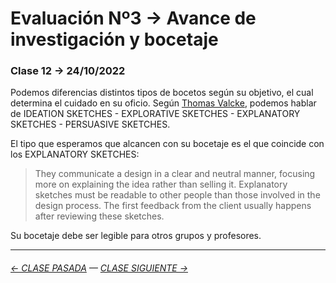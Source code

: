 # Evaluación Nº3 → Avance de investigación y bocetaje

### Clase 12 → 24/10/2022

Podemos diferencias distintos tipos de bocetos según su objetivo, el cual determina el cuidado en su oficio. Según [Thomas Valcke](https://sketching4ids.wordpress.com/sketches-classification/), podemos hablar de IDEATION SKETCHES - EXPLORATIVE SKETCHES - EXPLANATORY SKETCHES - PERSUASIVE SKETCHES.

El tipo que esperamos que alcancen con su bocetaje es el que coincide con los EXPLANATORY SKETCHES: 

> They communicate a design in a clear and neutral manner, focusing more on explaining the idea rather than selling it. Explanatory sketches must be readable to other people than those involved in the design process. The first feedback from the client usually happens after reviewing these sketches.

Su bocetaje debe ser legible para otros grupos y profesores.

- - - - - - - -

###### [← CLASE PASADA](https://github.com/profesorfaco/dno075-2022-2/tree/main/clase-11) — [CLASE SIGUIENTE →](https://github.com/profesorfaco/dno075-2022-2/tree/main/clase-14) 
